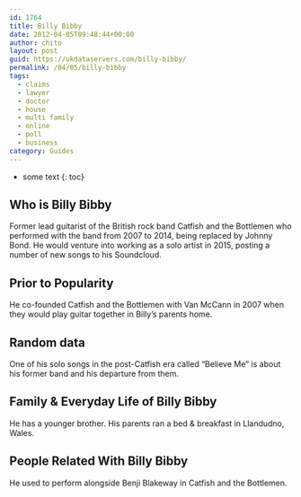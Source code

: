 ```yaml
---
id: 1764
title: Billy Bibby
date: 2012-04-05T09:48:44+00:00
author: chito
layout: post
guid: https://ukdataservers.com/billy-bibby/
permalink: /04/05/billy-bibby
tags:
  - claims
  - lawyer
  - doctor
  - house
  - multi family
  - online
  - poll
  - business
category: Guides
---
```


* some text
{: toc}


## Who is  Billy Bibby
                  
                  
                  
Former lead guitarist of the British rock band Catfish and the Bottlemen who performed with the band from 2007 to 2014, being replaced by Johnny Bond. He would venture into working as a solo artist in 2015, posting a number of new songs to his Soundcloud.
                  
                
                
                
## Prior to Popularity 
                  
                  
                  
He co-founded Catfish and the Bottlemen with Van McCann in 2007 when they would play guitar together in Billy&#8217;s parents home.
                  
                
                
                
## Random data 
                  
                  
                  
One of his solo songs in the post-Catfish era called &#8220;Believe Me&#8221; is about his former band and his departure from them.
                  
                
                
                
## Family & Everyday Life of Billy Bibby
                  
                  
                  
He has a younger brother. His parents ran a bed & breakfast in Llandudno, Wales.
                  
                
                
                
## People Related With  Billy Bibby
                  
                  
                  
He used to perform alongside Benji Blakeway in Catfish and the Bottlemen.
                  
                
              
            
          
          
          
    
    
  

